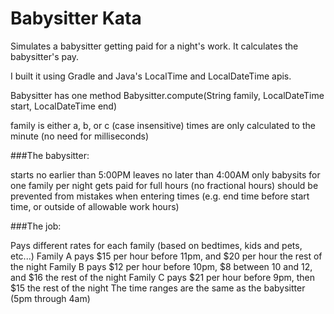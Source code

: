 # Babysitter Kata

Simulates a babysitter getting paid for a night's work. It calculates the babysitter's pay.

I built it using Gradle and Java's LocalTime and LocalDateTime apis.

Babysitter has one method
Babysitter.compute(String family, LocalDateTime start, LocalDateTime end)

family is either a, b, or c (case insensitive)
times are only calculated to the minute (no need for milliseconds)

###The babysitter:

starts no earlier than 5:00PM
leaves no later than 4:00AM
only babysits for one family per night
gets paid for full hours (no fractional hours)
should be prevented from mistakes when entering times (e.g. end time before start time, or outside of allowable work hours)


###The job:

Pays different rates for each family (based on bedtimes, kids and pets, etc...)
Family A pays $15 per hour before 11pm, and $20 per hour the rest of the night
Family B pays $12 per hour before 10pm, $8 between 10 and 12, and $16 the rest of the night
Family C pays $21 per hour before 9pm, then $15 the rest of the night
The time ranges are the same as the babysitter (5pm through 4am)